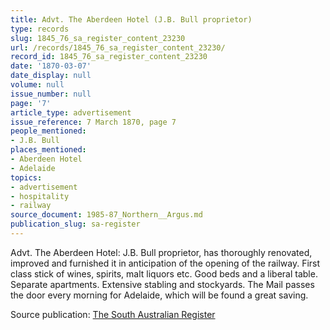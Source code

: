 ```yaml
---
title: Advt. The Aberdeen Hotel (J.B. Bull proprietor)
type: records
slug: 1845_76_sa_register_content_23230
url: /records/1845_76_sa_register_content_23230/
record_id: 1845_76_sa_register_content_23230
date: '1870-03-07'
date_display: null
volume: null
issue_number: null
page: '7'
article_type: advertisement
issue_reference: 7 March 1870, page 7
people_mentioned:
- J.B. Bull
places_mentioned:
- Aberdeen Hotel
- Adelaide
topics:
- advertisement
- hospitality
- railway
source_document: 1985-87_Northern__Argus.md
publication_slug: sa-register
---
```


Advt.  The Aberdeen Hotel: J.B. Bull proprietor, has thoroughly renovated, improved and furnished it in anticipation of the opening of the railway.  First class stick of wines, spirits, malt liquors etc.  Good beds and a liberal table.  Separate apartments.  Extensive stabling and stockyards.  The Mail passes the door every morning for Adelaide, which will be found a great saving.

Source publication: [The South Australian Register](/publications/sa-register/)
